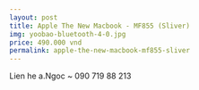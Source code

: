 ```yaml
---
layout: post
title: Apple The New Macbook - MF855 (Sliver)
img: yoobao-bluetooth-4-0.jpg
price: 490.000 vnd
permalink: apple-the-new-macbook-mf855-sliver
---
```

Lien he a.Ngoc ~ 090 719 88 213
